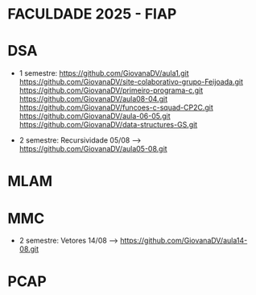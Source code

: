 # FACULDADE 2025 - FIAP

# DSA
 - 1 semestre:  https://github.com/GiovanaDV/aula1.git
                https://github.com/GiovanaDV/site-colaborativo-grupo-Feijoada.git
                https://github.com/GiovanaDV/primeiro-programa-c.git
                https://github.com/GiovanaDV/aula08-04.git
                https://github.com/GiovanaDV/funcoes-c-squad-CP2C.git 
                https://github.com/GiovanaDV/aula-06-05.git
                https://github.com/GiovanaDV/data-structures-GS.git
   
- 2 semestre:  Recursividade 05/08 --> https://github.com/GiovanaDV/aula05-08.git
  
# MLAM


# MMC 
- 2 semestre: Vetores 14/08 --> https://github.com/GiovanaDV/aula14-08.git

# PCAP

